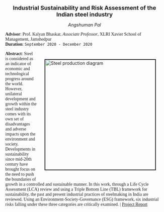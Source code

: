 <p align="center">
  <font size="4"><b>Industrial Sustainability and Risk Assessment of the Indian steel industry</b><br/></font>
</p>

<p align="center">
  <i>Angshuman Pal</i><br/>
</p>

<span style="font-family:Garamond;">**Advisor**: Prof. Kalyan Bhaskar, <i>Associate Professor</i>, XLRI Xavier School of Management, Jamshedpur<br/>**Duration**: `September 2020 - December 2020`<br/></span>


<img src="https://user-images.githubusercontent.com/98811198/153900143-ee7975f8-2f0f-4dc8-b5bb-39e2d3fdf94e.jpg" alt="Steel production diagram" loading ="eager" width=350px height=auto style="margin:25px 25px" border=2px align="right"><span style="font-family:Garamond;">**Abstract**: Steel is considered as an indicator of economic and technological progress around the world. However, unilateral development and growth within the steel industry comes with its own set of disadvantages and adverse impacts upon the environment and society. Developments in sustainability since mid-20th century have brought focus on the need to push the boundaries of growth in a controlled and sustainable manner. In this work, through a Life Cycle Assessment (LCA) review and using a Triple Bottom Line (TBL) framework for sustainability, the past and present industrial practices of steelmaking in India are reviewed. Using an Environment-Society-Governance (ESG) framework, six industrial risks falling under these three categories are critically examined. | [Project Report](https://drive.google.com/file/d/1SdgFJj9BdUdGbPTpntQTjGf_pzMKuviW/view?usp=sharing)</span>
